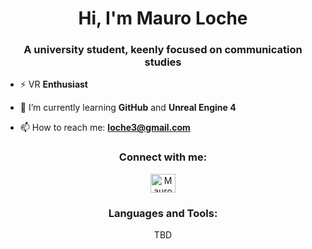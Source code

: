 <h1 align="center">Hi, I'm Mauro Loche</h1>
<h3 align="center">A university student, keenly focused on communication studies</h3>

<p align="center">


- ⚡ VR **Enthusiast**

- 🌱 I’m currently learning **GitHub** and **Unreal Engine 4**

- 📫 How to reach me: **loche3@gmail.com**
  </p>

<h3 align="center">Connect with me:</h3>

<p align="center">
<a href="https://www.linkedin.com/in/mauroloche/" target="blank"><img align="center" src="https://raw.githubusercontent.com/rahuldkjain/github-profile-readme-generator/master/src/images/icons/Social/linked-in-alt.svg" alt="Mauro Loche" height="30" width="40" /></a>
</p>

<h3 align="center">Languages and Tools:</h3>
<p align="center">
  TBD
</p>
  
<!---
MauroLoche/MauroLoche is a ✨ special ✨ repository because its `README.md` (this file) appears on your GitHub profile.
You can click the Preview link to take a look at your changes.
--->
